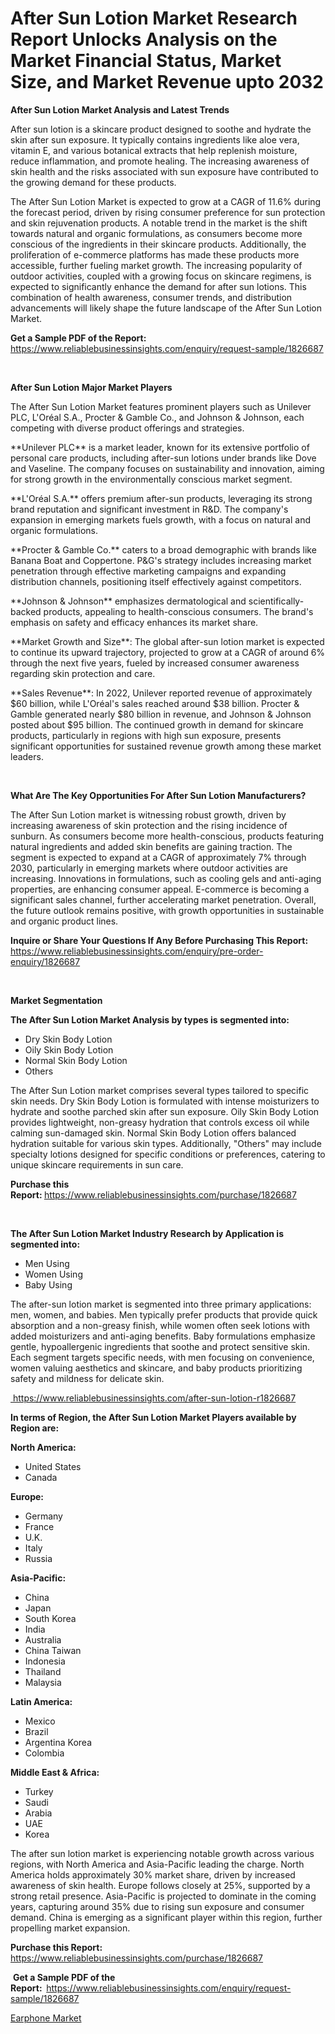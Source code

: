 <p><h1>After Sun Lotion Market Research Report Unlocks Analysis on the Market Financial Status, Market Size, and Market Revenue upto 2032</h1></p><p><strong>After Sun Lotion Market Analysis and Latest Trends</strong></p>
<p><p>After sun lotion is a skincare product designed to soothe and hydrate the skin after sun exposure. It typically contains ingredients like aloe vera, vitamin E, and various botanical extracts that help replenish moisture, reduce inflammation, and promote healing. The increasing awareness of skin health and the risks associated with sun exposure have contributed to the growing demand for these products.</p><p>The After Sun Lotion Market is expected to grow at a CAGR of 11.6% during the forecast period, driven by rising consumer preference for sun protection and skin rejuvenation products. A notable trend in the market is the shift towards natural and organic formulations, as consumers become more conscious of the ingredients in their skincare products. Additionally, the proliferation of e-commerce platforms has made these products more accessible, further fueling market growth. The increasing popularity of outdoor activities, coupled with a growing focus on skincare regimens, is expected to significantly enhance the demand for after sun lotions. This combination of health awareness, consumer trends, and distribution advancements will likely shape the future landscape of the After Sun Lotion Market.</p></p>
<p><strong>Get a Sample PDF of the Report:&nbsp;</strong> <a href="https://www.reliablebusinessinsights.com/enquiry/request-sample/1826687?utm_campaign=2315&utm_medium=2&utm_source=Github&utm_content=ia&utm_term=04042025&utm_id=after-sun-lotion">https://www.reliablebusinessinsights.com/enquiry/request-sample/1826687</a></p>
<p>&nbsp;</p>
<p><strong>After Sun Lotion Major Market Players</strong></p>
<p><p>The After Sun Lotion Market features prominent players such as Unilever PLC, L'Oréal S.A., Procter & Gamble Co., and Johnson & Johnson, each competing with diverse product offerings and strategies. </p><p>**Unilever PLC** is a market leader, known for its extensive portfolio of personal care products, including after-sun lotions under brands like Dove and Vaseline. The company focuses on sustainability and innovation, aiming for strong growth in the environmentally conscious market segment.</p><p>**L'Oréal S.A.** offers premium after-sun products, leveraging its strong brand reputation and significant investment in R&D. The company's expansion in emerging markets fuels growth, with a focus on natural and organic formulations. </p><p>**Procter & Gamble Co.** caters to a broad demographic with brands like Banana Boat and Coppertone. P&G's strategy includes increasing market penetration through effective marketing campaigns and expanding distribution channels, positioning itself effectively against competitors.</p><p>**Johnson & Johnson** emphasizes dermatological and scientifically-backed products, appealing to health-conscious consumers. The brand's emphasis on safety and efficacy enhances its market share.</p><p>**Market Growth and Size**: The global after-sun lotion market is expected to continue its upward trajectory, projected to grow at a CAGR of around 6% through the next five years, fueled by increased consumer awareness regarding skin protection and care.</p><p>**Sales Revenue**: In 2022, Unilever reported revenue of approximately $60 billion, while L'Oréal's sales reached around $38 billion. Procter & Gamble generated nearly $80 billion in revenue, and Johnson & Johnson posted about $95 billion. The continued growth in demand for skincare products, particularly in regions with high sun exposure, presents significant opportunities for sustained revenue growth among these market leaders.</p></p>
<p>&nbsp;</p>
<p><strong>What Are The Key Opportunities For After Sun Lotion Manufacturers?</strong></p>
<p><p>The After Sun Lotion market is witnessing robust growth, driven by increasing awareness of skin protection and the rising incidence of sunburn. As consumers become more health-conscious, products featuring natural ingredients and added skin benefits are gaining traction. The segment is expected to expand at a CAGR of approximately 7% through 2030, particularly in emerging markets where outdoor activities are increasing. Innovations in formulations, such as cooling gels and anti-aging properties, are enhancing consumer appeal. E-commerce is becoming a significant sales channel, further accelerating market penetration. Overall, the future outlook remains positive, with growth opportunities in sustainable and organic product lines.</p></p>
<p><strong>Inquire or Share Your Questions If Any Before Purchasing This Report:</strong> <a href="https://www.reliablebusinessinsights.com/enquiry/pre-order-enquiry/1826687?utm_campaign=2315&utm_medium=2&utm_source=Github&utm_content=ia&utm_term=04042025&utm_id=after-sun-lotion">https://www.reliablebusinessinsights.com/enquiry/pre-order-enquiry/1826687</a></p>
<p>&nbsp;</p>
<p><strong>Market Segmentation</strong></p>
<p><strong>The After Sun Lotion Market Analysis by types is segmented into:</strong></p>
<p><ul><li>Dry Skin Body Lotion</li><li>Oily Skin Body Lotion</li><li>Normal Skin Body Lotion</li><li>Others</li></ul></p>
<p><p>The After Sun Lotion market comprises several types tailored to specific skin needs. Dry Skin Body Lotion is formulated with intense moisturizers to hydrate and soothe parched skin after sun exposure. Oily Skin Body Lotion provides lightweight, non-greasy hydration that controls excess oil while calming sun-damaged skin. Normal Skin Body Lotion offers balanced hydration suitable for various skin types. Additionally, "Others" may include specialty lotions designed for specific conditions or preferences, catering to unique skincare requirements in sun care.</p></p>
<p><strong>Purchase this Report:&nbsp;</strong><a href="https://www.reliablebusinessinsights.com/purchase/1826687?utm_campaign=2315&utm_medium=2&utm_source=Github&utm_content=ia&utm_term=04042025&utm_id=after-sun-lotion">https://www.reliablebusinessinsights.com/purchase/1826687</a></p>
<p>&nbsp;</p>
<p><strong>The After Sun Lotion Market Industry Research by Application is segmented into:</strong></p>
<p><ul><li>Men Using</li><li>Women Using</li><li>Baby Using</li></ul></p>
<p><p>The after-sun lotion market is segmented into three primary applications: men, women, and babies. Men typically prefer products that provide quick absorption and a non-greasy finish, while women often seek lotions with added moisturizers and anti-aging benefits. Baby formulations emphasize gentle, hypoallergenic ingredients that soothe and protect sensitive skin. Each segment targets specific needs, with men focusing on convenience, women valuing aesthetics and skincare, and baby products prioritizing safety and mildness for delicate skin.</p></p>
<p><a href="https://www.reliablebusinessinsights.com/after-sun-lotion-r1826687?utm_campaign=2315&utm_medium=2&utm_source=Github&utm_content=ia&utm_term=04042025&utm_id=after-sun-lotion">&nbsp;https://www.reliablebusinessinsights.com/after-sun-lotion-r1826687</a></p>
<p><strong>In terms of Region, the After Sun Lotion Market Players available by Region are:</strong></p>
<p>
    <p> <strong> North America: </strong>
        <ul>
            <li>United States</li>
            <li>Canada</li>
        </ul>
        </p> 
    <p> <strong> Europe: </strong>
        <ul>
            <li>Germany</li>
            <li>France</li>
            <li>U.K.</li>
            <li>Italy</li>
            <li>Russia</li>
        </ul>
        </p> 
    <p> <strong> Asia-Pacific: </strong>
        <ul>
            <li>China</li>
            <li>Japan</li>
            <li>South Korea</li>
            <li>India</li>
            <li>Australia</li>
            <li>China Taiwan</li>
            <li>Indonesia</li>
            <li>Thailand</li>
            <li>Malaysia</li>
        </ul>
        </p> 
    <p> <strong> Latin America: </strong>
        <ul>
            <li>Mexico</li>
            <li>Brazil</li>
            <li>Argentina Korea</li>
            <li>Colombia</li>
        </ul>
        </p> 
    <p> <strong> Middle East & Africa: </strong>
        <ul>
            <li>Turkey</li>
            <li>Saudi</li>
            <li>Arabia</li>
            <li>UAE</li>
            <li>Korea</li>
        </ul>
    </p>
    </p>
<p><p>The after sun lotion market is experiencing notable growth across various regions, with North America and Asia-Pacific leading the charge. North America holds approximately 30% market share, driven by increased awareness of skin health. Europe follows closely at 25%, supported by a strong retail presence. Asia-Pacific is projected to dominate in the coming years, capturing around 35% due to rising sun exposure and consumer demand. China is emerging as a significant player within this region, further propelling market expansion.</p></p>
<p><strong>Purchase this Report: </strong><a href="https://www.reliablebusinessinsights.com/purchase/1826687?utm_campaign=2315&utm_medium=2&utm_source=Github&utm_content=ia&utm_term=04042025&utm_id=after-sun-lotion">https://www.reliablebusinessinsights.com/purchase/1826687</a></p>
<p>&nbsp;<strong>Get a Sample PDF of the Report:&nbsp;&nbsp;</strong><a href="https://www.reliablebusinessinsights.com/enquiry/request-sample/1826687?utm_campaign=2315&utm_medium=2&utm_source=Github&utm_content=ia&utm_term=04042025&utm_id=after-sun-lotion">https://www.reliablebusinessinsights.com/enquiry/request-sample/1826687</a></p>
<p><strong></strong></p>
<p><p><a href="https://github.com/shondapmbau/Market-Research-Report-List-1/blob/main/earphone-market.md?utm_campaign=2315&utm_medium=2&utm_source=Github&utm_content=ia&utm_term=04042025&utm_id=after-sun-lotion">Earphone Market</a></p></p>